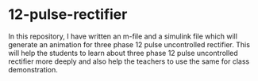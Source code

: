 # 12-pulse-rectifier
In this repository, I have written an m-file and a simulink file which will generate an animation for three phase 12 pulse uncontrolled rectifier. This will help the students to learn about three phase 12 pulse uncontrolled rectifier more deeply and also help the teachers to use the same for class demonstration.
